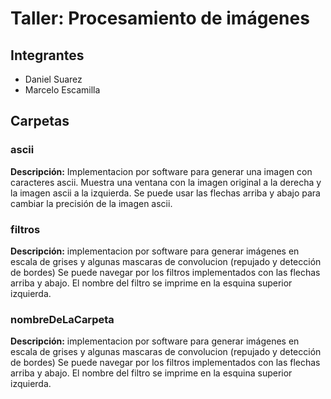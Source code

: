# Taller: Procesamiento de imágenes 
## Integrantes
- Daniel Suarez
-  Marcelo Escamilla
## Carpetas
### ascii
**Descripción:** Implementacion por software para generar una imagen con caracteres ascii. Muestra una ventana con la imagen original a la derecha y la imagen ascii a la izquierda. Se puede usar las flechas arriba y abajo para cambiar la precisión de la imagen ascii.
### filtros
**Descripción:**  implementacion por software para generar imágenes en escala de grises y algunas mascaras de convolucion (repujado y detección de bordes) Se puede navegar por los filtros implementados con las flechas arriba y abajo. El nombre del filtro se imprime en la esquina superior izquierda.
### nombreDeLaCarpeta
**Descripción:**  implementacion por software para generar imágenes en escala de grises y algunas mascaras de convolucion (repujado y detección de bordes) Se puede navegar por los filtros implementados con las flechas arriba y abajo. El nombre del filtro se imprime en la esquina superior izquierda.